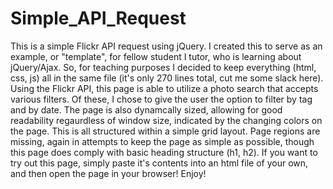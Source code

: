 # Simple_API_Request

This is a simple Flickr API request using jQuery. I created this to serve as an example, or "template", for fellow student I tutor, who is learning about jQuery/Ajax. So, for teaching purposes I decided to keep everything (html, css, js) all in the same file (it's only 270 lines total, cut me some slack here). Using the Flickr API, this page is able to utilize a photo search that accepts various filters. Of these, I chose to give the user the option to filter by tag and by date. The page is also dynamcally sized, allowing for good readability regaurdless of window size, indicated by the changing colors on the page. This is all structured within a simple grid layout. Page regions are missing, again in attempts to keep the page as simple as possible, though this page does comply with basic heading structure (h1, h2). If you want to try out this page, simply paste it's contents into an html file of your own, and then open the page in your browser! Enjoy!
